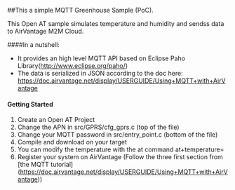 ##This a simple MQTT Greenhouse Sample (PoC).

This Open AT sample simulates temperature and humidity and sendss data to AirVantage M2M Cloud.

####In a nutshell:
* It provides an high level MQTT API based on Eclipse Paho Library(http://www.eclipse.org/paho/) 
* The data is serialized in JSON according to the doc here: https://doc.airvantage.net/display/USERGUIDE/Using+MQTT+with+AirVantage

#### Getting Started
1. Create an Open AT Project
2. Change the APN in src/GPRS/cfg_gprs.c (top of the file)
3. Change your MQTT password in src/entry_point.c (bottom of the file)
4. Compile and download on your target
5. You can modify the temperature with the at command at+temperature=<value>
6. Register your system on AirVantage (Follow the three first section from [the MQTT tutorial] (https://doc.airvantage.net/display/USERGUIDE/Using+MQTT+with+AirVantage))
